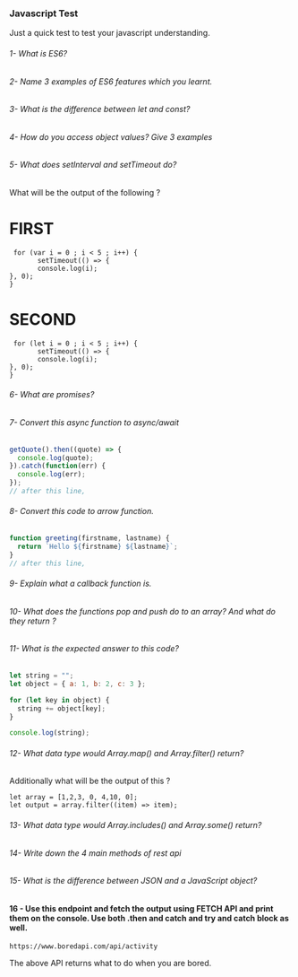 ### Javascript Test

Just a quick test to test your javascript understanding.

###### 1- What is ES6?

###### 2- Name 3 examples of ES6 features which you learnt.

###### 3- What is the difference between let and const?

###### 4- How do you access object values? Give 3 examples

###### 5- What does setInterval and setTimeout do?

What will be the output of the following ?

# FIRST
```
 for (var i = 0 ; i < 5 ; i++) {
       setTimeout(() => {
       console.log(i);
}, 0);
}
```

# SECOND
```
 for (let i = 0 ; i < 5 ; i++) {
       setTimeout(() => {
       console.log(i);
}, 0);
}
```


###### 6- What are promises?

###### 7- Convert this async function to async/await

```js
getQuote().then((quote) => {
  console.log(quote);
}).catch(function(err) {
  console.log(err);
});
// after this line,

```
  
###### 8- Convert this code to arrow function.

```js
function greeting(firstname, lastname) {
  return `Hello ${firstname} ${lastname}`;
}
// after this line,

```

###### 9- Explain what a callback function is.

###### 10- What does the functions pop and push do to an array? And what do they return ?

###### 11- What is the expected answer to this code?

```js
let string = "";
let object = { a: 1, b: 2, c: 3 };

for (let key in object) {
  string += object[key];
}

console.log(string);
```

###### 12- What data type would Array.map() and Array.filter() return?

Additionally what will be the output of this ?

```
let array = [1,2,3, 0, 4,10, 0];
let output = array.filter((item) => item); 
```

###### 13- What data type would Array.includes() and Array.some() return?

###### 14- Write down the 4 main methods of rest api

###### 15- What is the difference between JSON and a JavaScript object?


#### 16 - Use this endpoint and fetch the output using FETCH API and print them on the console. Use both .then and catch and try and catch block as well.

```
https://www.boredapi.com/api/activity
```

The above API returns what to do when you are bored.
